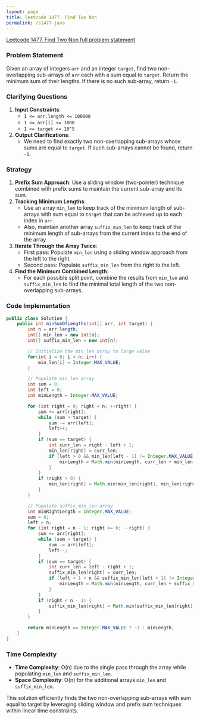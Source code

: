 ```yaml
---
layout: page
title: leetcode 1477. Find Two Non
permalink: /s1477-java
---
```

[Leetcode 1477. Find Two Non full problem statement](https://algoadvance.github.io/algoadvance/l1477)
### Problem Statement
Given an array of integers `arr` and an integer `target`, find two non-overlapping sub-arrays of `arr` each with a sum equal to `target`. Return the minimum sum of their lengths. If there is no such sub-array, return `-1`.

### Clarifying Questions
1. **Input Constraints**: 
   - `1 <= arr.length <= 100000`
   - `1 <= arr[i] <= 1000`
   - `1 <= target <= 10^5`
2. **Output Clarifications**:
   - We need to find exactly two non-overlapping sub-arrays whose sums are equal to `target`. If such sub-arrays cannot be found, return `-1`.

### Strategy
1. **Prefix Sum Approach**: Use a sliding window (two-pointer) technique combined with prefix sums to maintain the current sub-array and its sum.
2. **Tracking Minimum Lengths**:
   - Use an array `min_len` to keep track of the minimum length of sub-arrays with sum equal to `target` that can be achieved up to each index in `arr`.
   - Also, maintain another array `suffix_min_len` to keep track of the minimum length of sub-arrays from the current index to the end of the array.
3. **Iterate Through the Array Twice**:
   - First pass: Populate `min_len` using a sliding window approach from the left to the right.
   - Second pass: Populate `suffix_min_len` from the right to the left.
4. **Find the Minimum Combined Length**:
   - For each possible split point, combine the results from `min_len` and `suffix_min_len` to find the minimal total length of the two non-overlapping sub-arrays.

### Code Implementation

```java
public class Solution {
    public int minSumOfLengths(int[] arr, int target) {
        int n = arr.length;
        int[] min_len = new int[n];
        int[] suffix_min_len = new int[n];

        // Initialize the min_len array to large value
        for(int i = 0; i < n; i++) {
            min_len[i] = Integer.MAX_VALUE;
        }

        // Populate min_len array
        int sum = 0;
        int left = 0;
        int minLength = Integer.MAX_VALUE;

        for (int right = 0; right < n; ++right) {
            sum += arr[right];
            while (sum > target) {
                sum -= arr[left];
                left++;
            }
            if (sum == target) {
                int curr_len = right - left + 1;
                min_len[right] = curr_len;
                if (left > 0 && min_len[left - 1] != Integer.MAX_VALUE) {
                    minLength = Math.min(minLength, curr_len + min_len[left - 1]);
                }
            }
            if (right > 0) {
                min_len[right] = Math.min(min_len[right], min_len[right - 1]);
            }
        }

        // Populate suffix_min_len array
        int minRightLength = Integer.MAX_VALUE;
        sum = 0;
        left = n;
        for (int right = n - 1; right >= 0; --right) {
            sum += arr[right];
            while (sum > target) {
                sum -= arr[left];
                left--;
            }
            if (sum == target) {
                int curr_len = left - right + 1;
                suffix_min_len[right] = curr_len;
                if (left + 1 < n && suffix_min_len[left + 1] != Integer.MAX_VALUE) {
                    minLength = Math.min(minLength, curr_len + suffix_min_len[left + 1]);
                }
            }
            if (right < n - 1) {
                suffix_min_len[right] = Math.min(suffix_min_len[right], suffix_min_len[right + 1]);
            }
        }

        return minLength == Integer.MAX_VALUE ? -1 : minLength;
    }
}
```

### Time Complexity
- **Time Complexity**: O(n) due to the single pass through the array while populating `min_len` and `suffix_min_len`.
- **Space Complexity**: O(n) for the additional arrays `min_len` and `suffix_min_len`.

This solution efficiently finds the two non-overlapping sub-arrays with sum equal to target by leveraging sliding window and prefix sum techniques within linear time constraints.